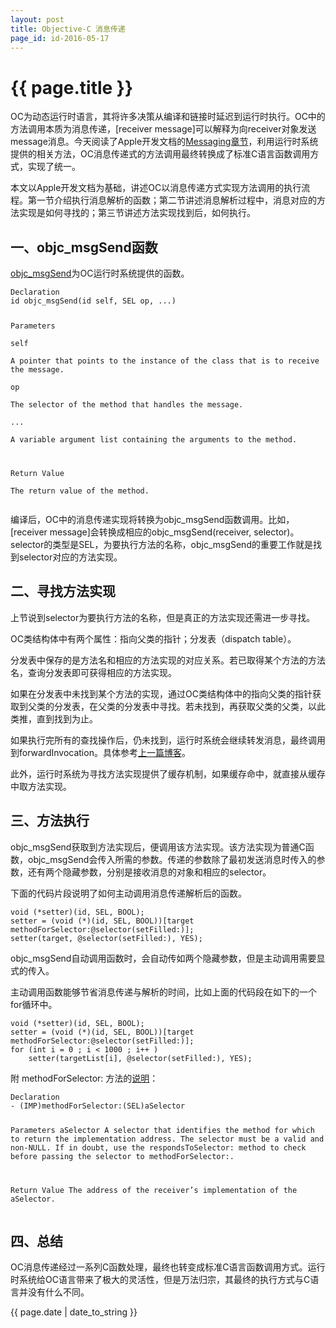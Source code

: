 ```yaml
---
layout: post
title: Objective-C 消息传递
page_id: id-2016-05-17
---
```


# {{ page.title }}

OC为动态运行时语言，其将许多决策从编译和链接时延迟到运行时执行。OC中的方法调用本质为消息传递，[receiver message]可以解释为向receiver对象发送message消息。今天阅读了Apple开发文档的[Messaging章节](https://developer.apple.com/library/mac/documentation/Cocoa/Conceptual/ObjCRuntimeGuide/Articles/ocrtHowMessagingWorks.html#//apple_ref/doc/uid/TP40008048-CH104-SW1])，利用运行时系统提供的相关方法，OC消息传递式的方法调用最终转换成了标准C语言函数调用方式，实现了统一。

本文以Apple开发文档为基础，讲述OC以消息传递方式实现方法调用的执行流程。第一节介绍执行消息解析的函数；第二节讲述消息解析过程中，消息对应的方法实现是如何寻找的；第三节讲述方法实现找到后，如何执行。

## 一、objc_msgSend函数

[objc_msgSend](https://developer.apple.com/library/mac/documentation/Cocoa/Reference/ObjCRuntimeRef/index.html#//apple_ref/c/func/objc_msgSend)为OC运行时系统提供的函数。

<p></p>

<div class="code"><pre><code>Declaration  
id objc_msgSend(id self, SEL op, ...)

Parameters  
self  
A pointer that points to the instance of the class that is to receive the message.  
op  
The selector of the method that handles the message.  
...  
A variable argument list containing the arguments to the method.

Return Value  
The return value of the method.
</code></pre></div>

编译后，OC中的消息传递实现将转换为objc_msgSend函数调用。比如，[receiver message]会转换成相应的objc_msgSend(receiver, selector)。selector的类型是SEL，为要执行方法的名称，objc_msgSend的重要工作就是找到selector对应的方法实现。

## 二、寻找方法实现

上节说到selector为要执行方法的名称，但是真正的方法实现还需进一步寻找。

OC类结构体中有两个属性：指向父类的指针；分发表（dispatch table）。

分发表中保存的是方法名和相应的方法实现的对应关系。若已取得某个方法的方法名，查询分发表即可获得相应的方法实现。

如果在分发表中未找到某个方法的实现，通过OC类结构体中的指向父类的指针获取到父类的分发表，在父类的分发表中寻找。若未找到，再获取父类的父类，以此类推，直到找到为止。

如果执行完所有的查找操作后，仍未找到，运行时系统会继续转发消息，最终调用到forwardInvocation。具体参考[上一篇博客](http://rob2468.github.io/2016/05/16/JSPatch-Code-Analysis.html)。

此外，运行时系统为寻找方法实现提供了缓存机制，如果缓存命中，就直接从缓存中取方法实现。

## 三、方法执行

objc_msgSend获取到方法实现后，便调用该方法实现。该方法实现为普通C函数，objc_msgSend会传入所需的参数。传递的参数除了最初发送消息时传入的参数，还有两个隐藏参数，分别是接收消息的对象和相应的selector。

下面的代码片段说明了如何主动调用消息传递解析后的函数。

<p></p>

<div class="code"><pre><code>void (*setter)(id, SEL, BOOL);
setter = (void (*)(id, SEL, BOOL))[target methodForSelector:@selector(setFilled:)];
setter(target, @selector(setFilled:), YES);
</code></pre></div>

objc_msgSend自动调用函数时，会自动传如两个隐藏参数，但是主动调用需要显式的传入。

主动调用函数能够节省消息传递与解析的时间，比如上面的代码段在如下的一个for循环中。

<p></p>

<div class="code"><pre><code>void (*setter)(id, SEL, BOOL);
setter = (void (*)(id, SEL, BOOL))[target methodForSelector:@selector(setFilled:)];
for (int i = 0 ; i < 1000 ; i++ )
    setter(targetList[i], @selector(setFilled:), YES);
</code></pre></div>

附 methodForSelector: 方法的[说明](https://developer.apple.com/library/mac/documentation/Cocoa/Reference/Foundation/Classes/NSObject_Class/#//apple_ref/occ/instm/NSObject/methodForSelector:)：

<p></p>

<div class="code"><pre><code>Declaration
- (IMP)methodForSelector:(SEL)aSelector

Parameters
aSelector
A selector that identifies the method for which to return the implementation address. The selector must be a valid and non-NULL. If in doubt, use the respondsToSelector: method to check before passing the selector to methodForSelector:.

Return Value
The address of the receiver’s implementation of the aSelector.</code></pre></div>

<p></p>

## 四、总结

OC消息传递经过一系列C函数处理，最终也转变成标准C语言函数调用方式。运行时系统给OC语言带来了极大的灵活性，但是万法归宗，其最终的执行方式与C语言并没有什么不同。

{{ page.date | date_to_string }}
